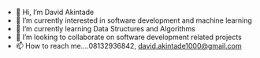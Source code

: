 - 👋 Hi, I’m David Akintade
- 👀 I’m currently interested in software development and machine learning
- 🌱 I’m currently learning Data Structures and Algorithms 
- 💞️ I’m looking to collaborate on software development related projects
- 📫 How to reach me....08132936842, david.akintade1000@gmail.com

<!---
Tad-z/Tad-z is a ✨ special ✨ repository because its `README.md` (this file) appears on your GitHub profile.
You can click the Preview link to take a look at your changes.
--->
